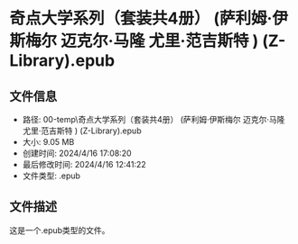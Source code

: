 ﻿# 奇点大学系列（套装共4册） (萨利姆·伊斯梅尔  迈克尔·马隆  尤里·范吉斯特 ) (Z-Library).epub

## 文件信息
- 路径: 00-temp\奇点大学系列（套装共4册） (萨利姆·伊斯梅尔  迈克尔·马隆  尤里·范吉斯特 ) (Z-Library).epub
- 大小: 9.05 MB
- 创建时间: 2024/4/16 17:08:20
- 最后修改时间: 2024/4/16 12:41:22
- 文件类型: .epub

## 文件描述
这是一个.epub类型的文件。

